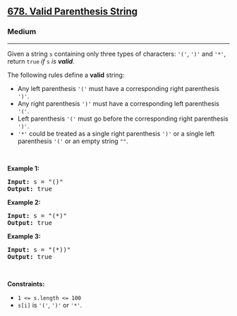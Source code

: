 <h2><a href="https://leetcode.com/problems/valid-parenthesis-string/">678. Valid Parenthesis String</a></h2><h3>Medium</h3><hr><div style="user-select: auto;"><p style="user-select: auto;">Given a string <code style="user-select: auto;">s</code> containing only three types of characters: <code style="user-select: auto;">'('</code>, <code style="user-select: auto;">')'</code> and <code style="user-select: auto;">'*'</code>, return <code style="user-select: auto;">true</code> <em style="user-select: auto;">if</em> <code style="user-select: auto;">s</code> <em style="user-select: auto;">is <strong style="user-select: auto;">valid</strong></em>.</p>

<p style="user-select: auto;">The following rules define a <strong style="user-select: auto;">valid</strong> string:</p>

<ul style="user-select: auto;">
	<li style="user-select: auto;">Any left parenthesis <code style="user-select: auto;">'('</code> must have a corresponding right parenthesis <code style="user-select: auto;">')'</code>.</li>
	<li style="user-select: auto;">Any right parenthesis <code style="user-select: auto;">')'</code> must have a corresponding left parenthesis <code style="user-select: auto;">'('</code>.</li>
	<li style="user-select: auto;">Left parenthesis <code style="user-select: auto;">'('</code> must go before the corresponding right parenthesis <code style="user-select: auto;">')'</code>.</li>
	<li style="user-select: auto;"><code style="user-select: auto;">'*'</code> could be treated as a single right parenthesis <code style="user-select: auto;">')'</code> or a single left parenthesis <code style="user-select: auto;">'('</code> or an empty string <code style="user-select: auto;">""</code>.</li>
</ul>

<p style="user-select: auto;">&nbsp;</p>
<p style="user-select: auto;"><strong style="user-select: auto;">Example 1:</strong></p>
<pre style="user-select: auto;"><strong style="user-select: auto;">Input:</strong> s = "()"
<strong style="user-select: auto;">Output:</strong> true
</pre><p style="user-select: auto;"><strong style="user-select: auto;">Example 2:</strong></p>
<pre style="user-select: auto;"><strong style="user-select: auto;">Input:</strong> s = "(*)"
<strong style="user-select: auto;">Output:</strong> true
</pre><p style="user-select: auto;"><strong style="user-select: auto;">Example 3:</strong></p>
<pre style="user-select: auto;"><strong style="user-select: auto;">Input:</strong> s = "(*))"
<strong style="user-select: auto;">Output:</strong> true
</pre>
<p style="user-select: auto;">&nbsp;</p>
<p style="user-select: auto;"><strong style="user-select: auto;">Constraints:</strong></p>

<ul style="user-select: auto;">
	<li style="user-select: auto;"><code style="user-select: auto;">1 &lt;= s.length &lt;= 100</code></li>
	<li style="user-select: auto;"><code style="user-select: auto;">s[i]</code> is <code style="user-select: auto;">'('</code>, <code style="user-select: auto;">')'</code> or <code style="user-select: auto;">'*'</code>.</li>
</ul>
</div>